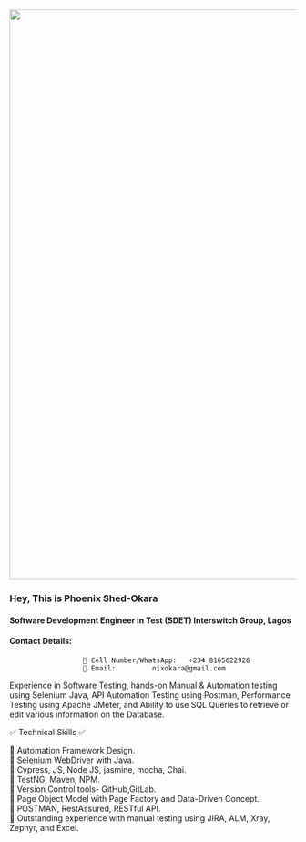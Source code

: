  <div id="header" align="center">
  <img src="https://media.licdn.com/dms/image/C4E16AQEpXpaXNUxriQ/profile-displaybackgroundimage-shrink_350_1400/0/1652303021086?e=1679529600&v=beta&t=gzCYXBguRKKiTWZmxh_KFlHVdt0CTQwEsEZ1eNmtyAg" width="1000"/>
</div>

### Hey, This is Phoenix Shed-Okara

#### Software Development Engineer in Test (SDET) Interswitch Group, Lagos
#### Contact Details: 
                      📲 Cell Number/WhatsApp:   +234 8165622926  
                      📨 Email:         nixokara@gmail.com

                      
Experience in Software Testing, hands-on Manual & Automation testing using Selenium Java, API Automation Testing using Postman, Performance Testing using Apache JMeter, and Ability to use SQL Queries to retrieve or edit various information on the Database.

✅  Technical Skills  ✅
 
🔹 Automation Framework Design.</br>
🔹 Selenium WebDriver with Java.</br>
🔹 Cypress, JS, Node JS, jasmine, mocha, Chai.</br>
🔹 TestNG, Maven, NPM.</br>
🔹 Version Control tools- GitHub,GitLab.</br>
🔹 Page Object Model with Page Factory and Data-Driven Concept.</br>
🔹 POSTMAN, RestAssured, RESTful API. </br>
🔹 Outstanding experience with manual testing using JIRA, ALM, Xray, Zephyr, and Excel.</br>
  <div id="Badge">
